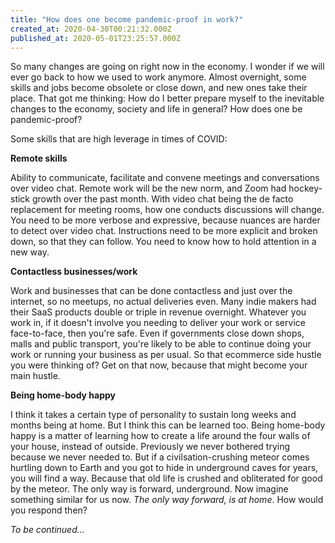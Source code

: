 ```yaml
---
title: "How does one become pandemic-proof in work?"
created_at: 2020-04-30T00:21:32.000Z
published_at: 2020-05-01T23:25:57.000Z
---
```

So many changes are going on right now in the economy. I wonder if we will ever go back to how we used to work anymore. Almost overnight, some skills and jobs become obsolete or close down, and new ones take their place. That got me thinking: How do I better prepare myself to the inevitable changes to the economy, society and life in general? How does one be pandemic-proof?

  

Some skills that are high leverage in times of COVID:

  

**Remote skills**

Ability to communicate, facilitate and convene meetings and conversations over video chat. Remote work will be the new norm, and Zoom had hockey-stick growth over the past month. With video chat being the de facto replacement for meeting rooms, how one conducts discussions will change. You need to be more verbose and expressive, because nuances are harder to detect over video chat. Instructions need to be more explicit and broken down, so that they can follow. You need to know how to hold attention in a new way.

  

**Contactless businesses/work**

Work and businesses that can be done contactless and just over the internet, so no meetups, no actual deliveries even. Many indie makers had their SaaS products double or triple in revenue overnight. Whatever you work in, if it doesn't involve you needing to deliver your work or service face-to-face, then you're safe. Even if governments close down shops, malls and public transport, you're likely to be able to continue doing your work or running your business as per usual. So that ecommerce side hustle you were thinking of? Get on that now, because that might become your main hustle.

  

**Being home-body happy**

I think it takes a certain type of personality to sustain long weeks and months being at home. But I think this can be learned too. Being home-body happy is a matter of learning how to create a life around the four walls of your house, instead of outside. Previously we never bothered trying because we never needed to. But if a civilsation-crushing meteor comes hurtling down to Earth and you got to hide in underground caves for years, you will find a way. Because that old life is crushed and obliterated for good by the meteor. The only way is forward, underground. Now imagine something similar for us now. _The only way forward, is at home_. How would you respond then?

  

_To be continued..._
